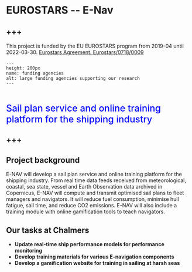 # **EUROSTARS -- E-Nav**

+++
---

This project is funded by the EU EUROSTARS program from 2019-04 until 2022-03-30. [Eurostars Agreement. Eurostars/0718/0009](https://e-navservices.com/)


```{figure} ./images/enav.jpg 
---
height: 200px
name: funding agencies
alt: large funding agencies supporting our research
---
```

<br />


<span style = "color:blue; font-weight: 500; font-size: 25px">Sail plan service and online training platform for the shipping industry</span>

+++
---


## Project background
E-NAV will develop a sail plan service and online training platform for the shipping industry. From real time data feeds received from meteorological, coastal, sea state, vessel and Earth Observation data archived in Copernicus, E-NAV will compute and transmit optimised sail plans to fleet managers and navigators. It will reduce fuel consumption, minimise hull fatigue, sail time, and reduce CO2 emissions. E-NAV will also include a training module with online gamification tools to teach navigators.


## Our tasks at Chalmers
- **Update real-time ship performance models for performance monitoring**
- **Develop training materials for various E-navigation components**
- **Develop a gamification website for training in sailing at harsh seas**


